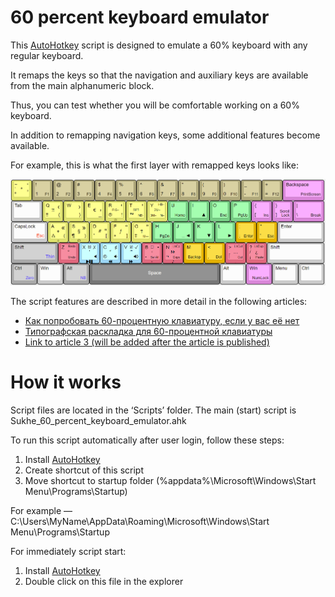 # 60 percent keyboard emulator

This [AutoHotkey](https://autohotkey.com/) script is designed to emulate a 60% keyboard with any regular keyboard.

It remaps the keys so that the navigation and auxiliary keys are available from the main alphanumeric block.

Thus, you can test whether you will be comfortable working on a 60% keyboard.

In addition to remapping navigation keys, some additional features become available.

For example, this is what the first layer with remapped keys looks like:

![First layer](./Images/Final/Space.png)

The script features are described in more detail in the following articles:
- [Как попробовать 60-процентную клавиатуру, если у вас её нет](https://habr.com/ru/post/659063/)
- [Типографская раскладка для 60-процентной клавиатуры](https://habr.com/ru/post/659471/)
- [Link to article 3 (will be added after the article is published)](https://127.0.0.1)

# How it works

Script files are located in the ‘Scripts’ folder. The main (start) script is Sukhe_60_percent_keyboard_emulator.ahk

To run this script automatically after user login, follow these steps:
1. Install [AutoHotkey](https://autohotkey.com/)
2. Create shortcut of this script
3. Move shortcut to startup folder (%appdata%\Microsoft\Windows\Start Menu\Programs\Startup)

For example — C:\Users\MyName\AppData\Roaming\Microsoft\Windows\Start Menu\Programs\Startup

For immediately script start:
1. Install [AutoHotkey](https://autohotkey.com/)
2. Double click on this file in the explorer